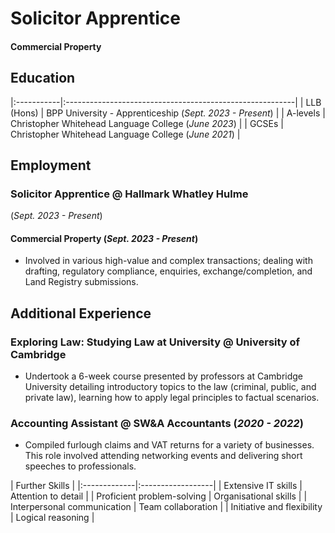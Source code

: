 # Solicitor Apprentice

#### Commercial Property

## Education
|:-----------|:---------------------------------------------------------|
| LLB (Hons) | BPP University - Apprenticeship (_Sept. 2023 - Present_) |
| A-levels   |    Christopher Whitehead Language College (_June 2023_)  |
| GCSEs      | Christopher Whitehead Language College (_June 2021_)     |

## Employment
### Solicitor Apprentice @ Hallmark Whatley Hulme
(_Sept. 2023 - Present_)
#### Commercial Property (_Sept. 2023 - Present_)
- Involved in various high-value and complex transactions; dealing with drafting, regulatory compliance, enquiries, exchange/completion, and Land Registry submissions. 

## Additional Experience
### Exploring Law: Studying Law at University @ University of Cambridge
- Undertook a 6-week course presented by professors at Cambridge University detailing introductory topics to the law (criminal, public, and private law), learning how to apply legal principles to factual scenarios.

### Accounting Assistant @ SW&A Accountants (_2020 - 2022_)
- Compiled furlough claims and VAT returns for a variety of businesses. This role involved attending networking events and delivering short speeches to professionals.

| Further Skills |
|:-------------|:------------------|
| Extensive IT skills         | Attention to detail   |
| Proficient problem-solving  | Organisational skills |
| Interpersonal communication | Team collaboration    |
| Initiative and flexibility  | Logical reasoning     | 

